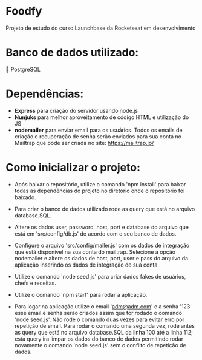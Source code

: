 # Foodfy
Projeto de estudo do curso Launchbase da Rocketseat em desenvolvimento

# Banco de dados utilizado:
:elephant: PostgreSQL

# Dependências:

- **Express** para criação do servidor usando node.js
- **Nunjuks** para melhor aproveitamento de código HTML e utilização do JS
- **nodemailer** para enviar email para os usuários. Todos os emails de criação e recuperação de senha serão enviados para sua conta no Mailtrap que pode ser criada no site: https://mailtrap.io/

# Como inicializar o projeto:

- Após baixar o repositório, utilize o comando  'npm install' para baixar todas as dependências do projeto no diretório onde o repositório foi baixado.

- Para criar o banco de dados utilizado rode as query que está no arquivo database.SQL.

- Altere os dados user, password, host, port e database do arquivo que está em 'src/config/db.js' de acordo com o seu banco de dados.

- Configure o arquivo 'src/config/mailer.js' com os dados de integração que está disponível na sua conta do mailtrap. Selecione a opção nodemailer e altere os dados de host, port, user e pass do arquivo da aplicação inserindo os dados de integração de sua conta.

- Utilize o comando 'node seed.js' para criar dados fakes de usuários, chefs e receitas.

- Utilize o comando 'npm start' para rodar a aplicação.

- Para logar na aplicação utilize o email 'adm@adm.com' e a senha '123' esse email e senha serão criados assim que for rodado o comando 'node seed.js'. Não rode o comando duas vezes para evitar erro por repetição de email. Para rodar o comando uma segunda vez, rode antes as query que está no arquivo database.SQL da linha 100 até a linha 112; esta query ira limpar os dados do banco de dados permitindo rodar novamente o comando 'node seed.js' sem o conflito de repetição de dados.
